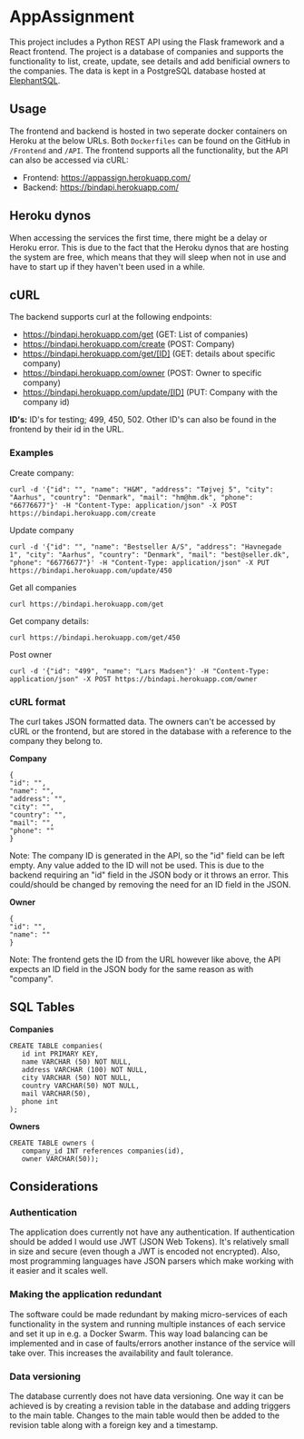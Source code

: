 # AppAssignment
This project includes a Python REST API using the Flask framework and a React frontend. The project is a database of companies and supports the functionality to list, create, update, see details and add benificial owners to the companies. The data is kept in a PostgreSQL database hosted at <a href="https://www.elephantsql.com/">ElephantSQL</a>. 

## Usage
The frontend and backend is hosted in two seperate docker containers on Heroku at the below URLs. Both ``Dockerfiles`` can be found on the GitHub in ``/Frontend`` and ``/API``. The frontend supports all the functionality, but the API can also be accessed via cURL:
* Frontend: https://appassign.herokuapp.com/
* Backend: https://bindapi.herokuapp.com/

## Heroku dynos
When accessing the services the first time, there might be a delay or Heroku error. This is due to the fact that the Heroku dynos that are hosting the system are free, which means that they will sleep when not in use and have to start up if they haven't been used in a while. 

## cURL
The backend supports curl at the following endpoints:
* https://bindapi.herokuapp.com/get (GET: List of companies)
* https://bindapi.herokuapp.com/create (POST: Company)
* https://bindapi.herokuapp.com/get/[ID] (GET: details about specific company)
* https://bindapi.herokuapp.com/owner (POST: Owner to specific company)
* https://bindapi.herokuapp.com/update/[ID] (PUT: Company with the company id)

**ID's:** ID's for testing; 499, 450, 502. Other ID's can also be found in the frontend by their id in the URL.

### Examples

Create company:
```
curl -d '{"id": "", "name": "H&M", "address": "Tøjvej 5", "city": "Aarhus", "country": "Denmark", "mail": "hm@hm.dk", "phone": "66776677"}' -H "Content-Type: application/json" -X POST https://bindapi.herokuapp.com/create
```
Update company
```
curl -d '{"id": "", "name": "Bestseller A/S", "address": "Havnegade 1", "city": "Aarhus", "country": "Denmark", "mail": "best@seller.dk", "phone": "66776677"}' -H "Content-Type: application/json" -X PUT https://bindapi.herokuapp.com/update/450
```

Get all companies
```
curl https://bindapi.herokuapp.com/get
```

Get company details:
```
curl https://bindapi.herokuapp.com/get/450
```

Post owner
```
curl -d '{"id": "499", "name": "Lars Madsen"}' -H "Content-Type: application/json" -X POST https://bindapi.herokuapp.com/owner
```

### cURL format
The curl takes JSON formatted data. The owners can't be accessed by cURL or the frontend, but are stored in the database with a reference to the company they belong to.

**Company**

```
{
"id": "",
"name": "",
"address": "",
"city": "",
"country": "",
"mail": "",
"phone": ""
}
```
Note: The company ID is generated in the API, so the "id" field can be left empty. Any value added to the ID will not be used. This is due to the backend requiring an "id" field in the JSON body or it throws an error. This could/should be changed by removing the need for an ID field in the JSON.

**Owner**

```
{
"id": "",
"name": ""
}
```
Note: The frontend gets the ID from the URL however like above, the API expects an ID field in the JSON body for the same reason as with "company".

## SQL Tables
**Companies**
```
CREATE TABLE companies(
   id int PRIMARY KEY,
   name VARCHAR (50) NOT NULL,
   address VARCHAR (100) NOT NULL,
   city VARCHAR (50) NOT NULL,
   country VARCHAR(50) NOT NULL,
   mail VARCHAR(50),
   phone int
);
```
**Owners**
```
CREATE TABLE owners (
   company_id INT references companies(id),
   owner VARCHAR(50));
```
## Considerations
### Authentication
The application does currently not have any authentication. If authentication should be added I would use JWT (JSON Web Tokens). It's relatively small in size and secure (even though a JWT is encoded not encrypted). Also, most programming languages have JSON parsers which make working with it easier and it scales well.
### Making the application redundant
The software could be made redundant by making micro-services of each functionality in the system and running multiple instances of each service and set it up in e.g. a Docker Swarm. This way load balancing can be implemented and in case of faults/errors another instance of the service will take over. This increases the availability and fault tolerance.
### Data versioning
The database currently does not have data versioning. One way it can be achieved is by creating a revision table in the database and adding triggers to the main table. Changes to the main table would then be added to the revision table along with a foreign key and a timestamp.

